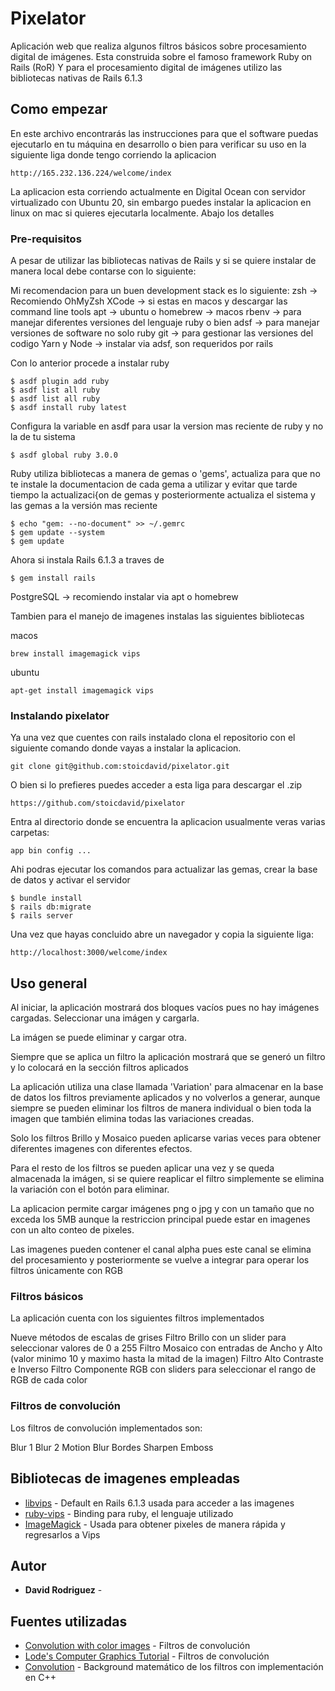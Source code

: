 # Pixelator

Aplicación web que realiza algunos filtros básicos sobre procesamiento digital de imágenes.
Esta construida sobre el famoso framework Ruby on Rails (RoR)
Y para el procesamiento digital de imágenes utilizo las bibliotecas nativas de Rails 6.1.3

## Como empezar

En este archivo encontrarás las instrucciones para que el software puedas ejecutarlo en tu máquina en desarrollo o bien para verificar su uso en la siguiente liga donde tengo corriendo la aplicacion

```
http://165.232.136.224/welcome/index
```
La aplicacion esta corriendo actualmente en Digital Ocean con servidor virtualizado con Ubuntu 20, sin embargo puedes instalar la aplicacion en linux on mac si quieres ejecutarla localmente. Abajo los detalles

### Pre-requisitos

A pesar de utilizar las bibliotecas nativas de Rails y si se quiere instalar de manera local debe contarse con lo siguiente:

Mi recomendacion para un buen development stack es lo siguiente:
zsh -> Recomiendo OhMyZsh
XCode -> si estas en macos y descargar las command line tools
apt -> ubuntu o 
homebrew -> macos
rbenv -> para manejar diferentes versiones del lenguaje ruby o bien
adsf -> para manejar versiones de software no solo ruby
git -> para gestionar las versiones del codigo
Yarn y Node -> instalar via adsf, son requeridos por rails

Con lo anterior procede a instalar ruby

```
$ asdf plugin add ruby
$ asdf list all ruby
$ asdf list all ruby
$ asdf install ruby latest
```
Configura la variable en asdf para usar la version mas reciente de ruby y no la de tu sistema

```
$ asdf global ruby 3.0.0
```

Ruby utiliza bibliotecas a manera de gemas o 'gems', actualiza para que no te instale la documentacion de cada gema a utilizar y evitar que tarde tiempo la actualizaci{on de gemas y posteriormente actualiza el sistema y las gemas a la versión mas reciente
```	
$ echo "gem: --no-document" >> ~/.gemrc
$ gem update --system
$ gem update
```

Ahora si instala Rails 6.1.3 a traves de 

```	
$ gem install rails
```

PostgreSQL -> recomiendo instalar via apt o homebrew

Tambien para el manejo de imagenes instalas las siguientes bibliotecas

macos
```
brew install imagemagick vips
```
ubuntu
```
apt-get install imagemagick vips
```
### Instalando pixelator

Ya una vez que cuentes con rails instalado clona el repositorio con el siguiente comando donde vayas a instalar la aplicacion.

```
git clone git@github.com:stoicdavid/pixelator.git
```

O bien si lo prefieres puedes acceder a esta liga para descargar el .zip
```
https://github.com/stoicdavid/pixelator
```

Entra al directorio donde se encuentra la aplicacion usualmente veras varias carpetas: 
```
app bin config ...
```

Ahi podras ejecutar los comandos para actualizar las gemas, crear la base de datos y activar el servidor 
```
$ bundle install
$ rails db:migrate
$ rails server
```

Una vez que hayas concluido abre un navegador y copia la siguiente liga:
```
http://localhost:3000/welcome/index
```


## Uso general


Al iniciar, la aplicación mostrará dos bloques vacíos pues no hay imágenes cargadas.
Seleccionar una imágen y cargarla.

La imágen se puede eliminar y cargar otra.

Siempre que se aplica un filtro la aplicación mostrará que se generó un filtro y lo colocará en la sección filtros aplicados

La aplicación utiliza una clase llamada 'Variation' para almacenar en la base de datos los filtros previamente aplicados y no volverlos a generar, aunque siempre se pueden eliminar los filtros de manera individual o bien toda la imagen que también elimina todas las variaciones creadas.

Solo los filtros Brillo y Mosaico pueden aplicarse varias veces para obtener diferentes imagenes con diferentes efectos.

Para el resto de los filtros se pueden aplicar una vez y se queda almacenada la imágen, si se quiere reaplicar el filtro simplemente se elimina la variación con el botón para eliminar.

La aplicacion permite cargar imágenes png o jpg y con un tamaño que no exceda los 5MB aunque la restriccion principal puede estar en imagenes con un alto conteo de pixeles.

Las imagenes pueden contener el canal alpha pues este canal se elimina del procesamiento y posteriormente se vuelve a integrar para operar los filtros únicamente con RGB

### Filtros básicos

La aplicación cuenta con los siguientes filtros implementados

Nueve métodos de escalas de grises
Filtro Brillo con un slider para seleccionar valores de 0 a 255
Filtro Mosaico con entradas de Ancho y Alto (valor minimo 10 y maximo hasta la mitad de la imagen)
Filtro Alto Contraste e Inverso
Filtro Componente RGB con sliders para seleccionar el rango de RGB de cada color

### Filtros de convolución

Los filtros de convolución implementados son:

Blur 1
Blur 2
Motion Blur
Bordes
Sharpen
Emboss


## Bibliotecas de imagenes empleadas

* [libvips](https://libvips.github.io/libvips/) - Default en Rails 6.1.3 usada para acceder a las imagenes
* [ruby-vips](https://github.com/libvips/ruby-vips) - Binding para ruby, el lenguaje utilizado
* [ImageMagick](https://imagemagick.org/index.php) - Usada para obtener pixeles de manera rápida y regresarlos a Vips


## Autor

* **David Rodriguez** - 

## Fuentes utilizadas

* [Convolution with color images](https://dev.to/sandeepbalachandran/machine-learning-convolution-with-color-images-2p41) - Filtros de convolución
* [Lode's Computer Graphics Tutorial](https://lodev.org/cgtutor/filtering.html) - Filtros de convolución
* [Convolution](http://www.songho.ca/dsp/convolution/convolution.html) - Background matemático de los filtros con implementación en C++
